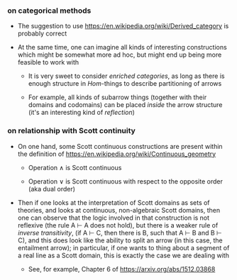 ### on categorical methods

  * The suggestion to use https://en.wikipedia.org/wiki/Derived_category is probably correct

  * At the same time, one can imagine all kinds of interesting constructions which might be somewhat more ad hoc, but might end up being more feasible to work with

      * It is very sweet to consider _enriched categories_, as long as there is enough structure in _Hom_-things to describe partitioning of arrows
   
      * For example, all kinds of subarrow things (together with their domains and codomains) can be placed _inside_ the arrow structure (it's an interesting kind of _reflection_)
   
 ### on relationship with Scott continuity

   * On one hand, some Scott continuous constructions are present within the definition of https://en.wikipedia.org/wiki/Continuous_geometry

       * Operation ∧ is Scott continuous

       * Operation ∨ is Scott continuous with respect to the opposite order (aka dual order)

   * Then if one looks at the interpretation of Scott domains as sets of theories, and looks at continuous, non-algebraic Scott domains,
     then one can observe that the logic involved in that construction is not reflexive (the rule A ⊢ A does not hold), but there is a weaker rule of
     _inverse transitivity_, (if A ⊢ C, then there is B, such that A ⊢ B and B ⊢ C), and this does look like the ability to
     split an arrow (in this case, the entailment arrow); in particular, if one wants to thing about a segment of a real line as a Scott domain,
     this is exactly the case we are dealing with

       * See, for example, Chapter 6 of https://arxiv.org/abs/1512.03868
